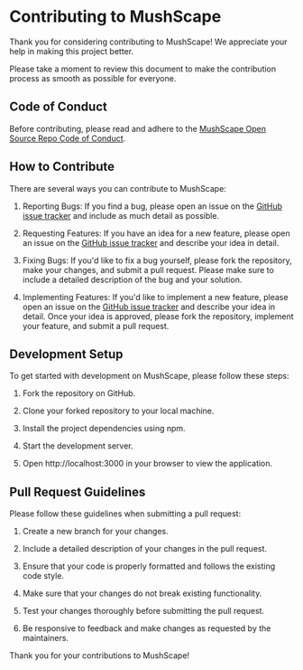 # Contributing to MushScape

Thank you for considering contributing to MushScape! We appreciate your help in making this project better.

Please take a moment to review this document to make the contribution process as smooth as possible for everyone.

## Code of Conduct

Before contributing, please read and adhere to the [MushScape Open Source Repo Code of Conduct](CODE_OF_CONDUCT.md).

## How to Contribute

There are several ways you can contribute to MushScape:

1. Reporting Bugs: If you find a bug, please open an issue on the [GitHub issue tracker](https://github.com/andrewr3k/mushscape/issues) and include as much detail as possible.

2. Requesting Features: If you have an idea for a new feature, please open an issue on the [GitHub issue tracker](https://github.com/andrewr3k/mushscape/issues) and describe your idea in detail.

3. Fixing Bugs: If you'd like to fix a bug yourself, please fork the repository, make your changes, and submit a pull request. Please make sure to include a detailed description of the bug and your solution.

4. Implementing Features: If you'd like to implement a new feature, please open an issue on the [GitHub issue tracker](https://github.com/andrewr3k/mushscape/issues) and describe your idea in detail. Once your idea is approved, please fork the repository, implement your feature, and submit a pull request.

## Development Setup

To get started with development on MushScape, please follow these steps:

1. Fork the repository on GitHub.

2. Clone your forked repository to your local machine.

3. Install the project dependencies using npm.

4. Start the development server.

5. Open http://localhost:3000 in your browser to view the application.

## Pull Request Guidelines

Please follow these guidelines when submitting a pull request:

1. Create a new branch for your changes.

2. Include a detailed description of your changes in the pull request.

3. Ensure that your code is properly formatted and follows the existing code style.

4. Make sure that your changes do not break existing functionality.

5. Test your changes thoroughly before submitting the pull request.

6. Be responsive to feedback and make changes as requested by the maintainers.

Thank you for your contributions to MushScape!